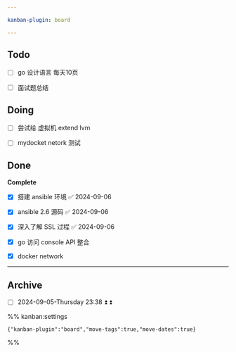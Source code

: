 ```yaml
---

kanban-plugin: board

---
```


## Todo

- [ ] go  设计语言 每天10页
- [ ] 面试题总结


## Doing

- [ ] 尝试给 虚拟机 extend  lvm
- [ ] mydocket netork 测试


## Done

**Complete**
- [x] 搭建 ansible 环境 ✅ 2024-09-06
- [x] ansible 2.6 源码 ✅ 2024-09-06
- [x] 深入了解 SSL 过程 ✅ 2024-09-06
- [x] go 访问 console API 整合
- [x] docker network


***

## Archive

- [ ] 2024-09-05-Thursday 23:38 ⏫ ⏫

%% kanban:settings
```
{"kanban-plugin":"board","move-tags":true,"move-dates":true}
```
%%